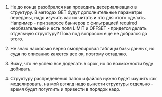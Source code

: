 1. Не до конца разобрался как проводить десериализацию в структуру. В методах GET будут дополнительные параметры переданы, надо изучить как их читать и что для этого сделать. Например - при запросе баннеров с фильтрацией required необязательный и есть поля LIMIT и OFFSET - придется делать отдельную структуру? Пока под вопросом еще не добрался до этого.

2. Не знаю насколько верно смоделировал таблицы базы данных, но судя по описанию кажется все ок, поэтому оставляю.

3. Вижу, что не успею все доделать в срок, но по возможности буду добивать.

4. Структуру распределения папок и файлов нужно будет изучить как моделировать, на мой взгялд надо вынести структуры отдельно - время будет погуглить и привести в порядок надо.